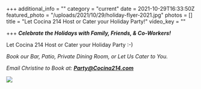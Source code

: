+++
additional_info = ""
category = "current"
date = 2021-10-29T16:33:50Z
featured_photo = "/uploads/2021/10/29/holiday-flyer-2021.jpg"
photos = []
title = "Let Cocina 214 Host or Cater your Holiday Party!"
video_key = ""

+++
**_Celebrate the Holidays with Family, Friends, & Co-Workers!_**

Let Cocina 214 Host or Cater your Holiday Party :-)

_Book our Bar, Patio, Private Dining Room, or Let Us Cater to You._

_Email Christine to Book at: **Party@Cocina214.com**_

![](/uploads/2021/10/29/holiday-flyer-2021.jpg)